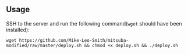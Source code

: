 ## Usage

SSH to the server and run the following command(`wget` should have been installed):

```shell
wget https://github.com/Mike-Leo-Smith/mitsuba-modified/raw/master/deploy.sh && chmod +x deploy.sh && ./deploy.sh
```
